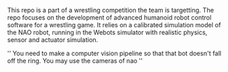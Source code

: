 This repo is a part of a wrestling competition the team is targetting. The repo focuses on the development of advanced humanoid robot control software for a wrestling game. It relies on a calibrated simulation model of the NAO robot, running in the Webots simulator with realistic physics, sensor and actuator simulation.

'' You need to make a computer vision pipeline so that that bot doesn't fall off the ring. You may use the cameras of nao ''
